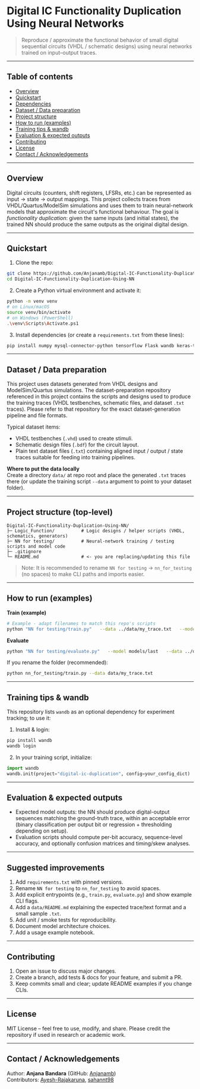 # Digital IC Functionality Duplication Using Neural Networks

> Reproduce / approximate the functional behavior of small digital sequential circuits (VHDL / schematic designs) using neural networks trained on input–output traces.

---

## Table of contents

- [Overview](#overview)  
- [Quickstart](#quickstart)  
- [Dependencies](#dependencies)  
- [Dataset / Data preparation](#dataset--data-preparation)  
- [Project structure](#project-structure)  
- [How to run (examples)](#how-to-run-examples)  
- [Training tips & wandb](#training-tips--wandb)  
- [Evaluation & expected outputs](#evaluation--expected-outputs)  
- [Contributing](#contributing)  
- [License](#license)  
- [Contact / Acknowledgements](#contact--acknowledgements)

---

## Overview

Digital circuits (counters, shift registers, LFSRs, etc.) can be represented as input → state → output mappings. This project collects traces from VHDL/Quartus/ModelSim simulations and uses them to train neural-network models that approximate the circuit's functional behaviour. The goal is *functionality duplication*: given the same inputs (and initial states), the trained NN should produce the same outputs as the original digital design.

---

## Quickstart

1. Clone the repo:
```bash
git clone https://github.com/Anjanamb/Digital-IC-Functionality-Duplication-Using-NN.git
cd Digital-IC-Functionality-Duplication-Using-NN
```

2. Create a Python virtual environment and activate it:
```bash
python -m venv venv
# on Linux/macOS
source venv/bin/activate
# on Windows (PowerShell)
.\venv\Scripts\Activate.ps1
```

3. Install dependencies (or create a `requirements.txt` from these lines):
```bash
pip install numpy mysql-connector-python tensorflow Flask wandb keras-tuner
```

---

## Dataset / Data preparation

This project uses datasets generated from VHDL designs and ModelSim/Quartus simulations. The dataset-preparation repository referenced in this project contains the scripts and designs used to produce the training traces (VHDL testbenches, schematic files, and dataset `.txt` traces). Please refer to that repository for the exact dataset-generation pipeline and file formats.

Typical dataset items:
- VHDL testbenches (`.vhd`) used to create stimuli.  
- Schematic design files (`.bdf`) for the circuit layout.  
- Plain text dataset files (`.txt`) containing aligned input / output / state traces suitable for feeding into training pipelines.

**Where to put the data locally**  
Create a directory `data/` at repo root and place the generated `.txt` traces there (or update the training script `--data` argument to point to your dataset folder).

---

## Project structure (top-level)

```
Digital-IC-Functionality-Duplication-Using-NN/
├─ Logic_Function/          # Logic designs / helper scripts (VHDL, schematics, generators)
├─ NN for testing/          # Neural-network training / testing scripts and model code
├─ .gitignore
└─ README.md                # <- you are replacing/updating this file
```

> Note: It is recommended to rename `NN for testing` → `nn_for_testing` (no spaces) to make CLI paths and imports easier.

---

## How to run (examples)

**Train (example)**
```bash
# Example - adapt filenames to match this repo's scripts
python "NN for testing/train.py"   --data ../data/my_trace.txt   --model-dir models/   --epochs 50   --batch-size 64
```

**Evaluate**
```bash
python "NN for testing/evaluate.py"   --model models/last   --data ../data/validation_trace.txt
```

If you rename the folder (recommended):
```bash
python nn_for_testing/train.py --data data/my_trace.txt
```

---

## Training tips & wandb

This repository lists `wandb` as an optional dependency for experiment tracking; to use it:

1. Install & login:
```bash
pip install wandb
wandb login
```

2. In your training script, initialize:
```python
import wandb
wandb.init(project="digital-ic-duplication", config=your_config_dict)
```

---

## Evaluation & expected outputs

- Expected model outputs: the NN should produce digital-output sequences matching the ground-truth trace, within an acceptable error (binary classification per output bit or regression + thresholding depending on setup).
- Evaluation scripts should compute per-bit accuracy, sequence-level accuracy, and optionally confusion matrices and timing/skew analyses.

---

## Suggested improvements

1. Add `requirements.txt` with pinned versions.  
2. Rename `NN for testing` to `nn_for_testing` to avoid spaces.  
3. Add explicit entrypoints (e.g., `train.py`, `evaluate.py`) and show example CLI flags.  
4. Add a `data/README.md` explaining the expected trace/text format and a small sample `.txt`.  
5. Add unit / smoke tests for reproducibility. 
6. Document model architecture choices.  
7. Add a usage example notebook.

---

## Contributing

1. Open an issue to discuss major changes.  
2. Create a branch, add tests & docs for your feature, and submit a PR.  
3. Keep commits small and clear; update README examples if you change CLIs.

---

## License

MIT License – feel free to use, modify, and share. Please credit the repository if used in research or academic work.

---

## Contact / Acknowledgements

Author: **Anjana Bandara** (GitHub: [Anjanamb](https://github.com/Anjanamb))  
Contributors: [Ayesh-Rajakaruna](https://github.com/Ayesh-Rajakaruna), [sahannt98](https://github.com/sahannt98)
